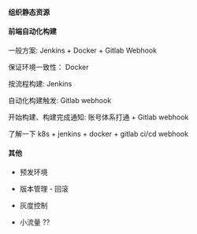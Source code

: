 #### 组织静态资源



#### 前端自动化构建


一般方案:  Jenkins + Docker + Gitlab Webhook

保证环境一致性： Docker

按流程构建: Jenkins

自动化构建触发: Gitlab webhook

开始构建、构建完成通知: 账号体系打通 + Gitlab webhook

了解一下 k8s + jenkins + docker + gitlab ci/cd webhook

#### 其他

- 预发环境

- 版本管理 - 回滚

- 灰度控制

- 小流量 ??  